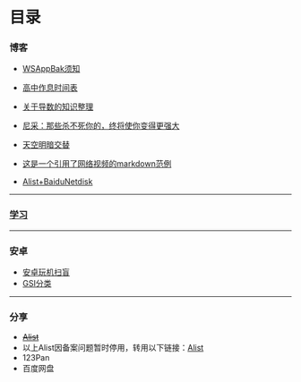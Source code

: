 # 目录

### 博客

- [WSAppBak须知](blogs/pages/WSAppBak须知.html)

- [高中作息时间表](blogs/pages/高中作息时间表.html)

- [关于导数的知识整理](blogs/pages/关于导数的知识整理.html)

- [尼采：那些杀不死你的，终将使你变得更强大](blogs/pages/尼采：那些杀不死你的，终将使你变得更强大.html)

- [天空明暗交替](blogs/pages/天空明暗交替.html)

- [这是一个引用了网络视频的markdown范例](blogs/pages/这是一个引用了网络视频的markdown范例.html)

- [Alist+BaiduNetdisk](blogs/pages/Alist+BaiduNetdisk.html)

------

### [学习](./study/list)

------

### 安卓

- [安卓玩机扫盲](blogs/pages/android/安卓玩机扫盲.html)
- [GSI分类](blogs/pages/android/GSI分类.html)

------

### 分享

- ~~[Alist](cloud.html)~~
- 以上Alist因备案问题暂时停用，转用以下链接：[Alist](cloud-temp.html)
- 123Pan
- 百度网盘
